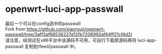 # openwrt-luci-app-passwall
最后一个可以在config选中的passwall <br/>
Fork from https://github.com/xiaorouji/openwrt-passwall/tree/3aff3af88536227d12fb7206992af64ff21cf4d2/ <br/>
请注意，经测试在x86平台中该源码不可用，可自行下载原源码再将 luci-app-passwall 复制到/feed/passwall 中。
